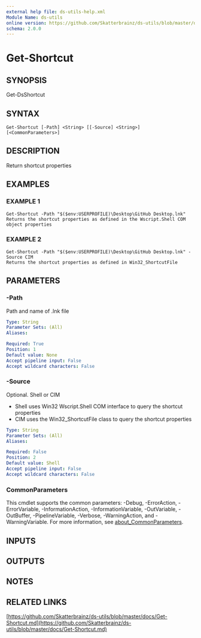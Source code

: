 ```yaml
---
external help file: ds-utils-help.xml
Module Name: ds-utils
online version: https://github.com/Skatterbrainz/ds-utils/blob/master/docs/Get-Shortcut.md
schema: 2.0.0
---
```


# Get-Shortcut

## SYNOPSIS
Get-DsShortcut

## SYNTAX

```
Get-Shortcut [-Path] <String> [[-Source] <String>] [<CommonParameters>]
```

## DESCRIPTION
Return shortcut properties

## EXAMPLES

### EXAMPLE 1
```
Get-Shortcut -Path "$($env:USERPROFILE)\Desktop\GitHub Desktop.lnk"
Returns the shortcut properties as defined in the Wscript.Shell COM object properties
```

### EXAMPLE 2
```
Get-Shortcut -Path "$($env:USERPROFILE)\Desktop\GitHub Desktop.lnk" -Source CIM
Returns the shortcut properties as defined in Win32_ShortcutFile
```

## PARAMETERS

### -Path
Path and name of .lnk file

```yaml
Type: String
Parameter Sets: (All)
Aliases:

Required: True
Position: 1
Default value: None
Accept pipeline input: False
Accept wildcard characters: False
```

### -Source
Optional.
Shell or CIM
* Shell uses Win32 Wscript.Shell COM interface to query the shortcut properties
* CIM uses the Win32_ShortcutFile class to query the shortcut properties

```yaml
Type: String
Parameter Sets: (All)
Aliases:

Required: False
Position: 2
Default value: Shell
Accept pipeline input: False
Accept wildcard characters: False
```

### CommonParameters
This cmdlet supports the common parameters: -Debug, -ErrorAction, -ErrorVariable, -InformationAction, -InformationVariable, -OutVariable, -OutBuffer, -PipelineVariable, -Verbose, -WarningAction, and -WarningVariable. For more information, see [about_CommonParameters](http://go.microsoft.com/fwlink/?LinkID=113216).

## INPUTS

## OUTPUTS

## NOTES

## RELATED LINKS

[https://github.com/Skatterbrainz/ds-utils/blob/master/docs/Get-Shortcut.md](https://github.com/Skatterbrainz/ds-utils/blob/master/docs/Get-Shortcut.md)


